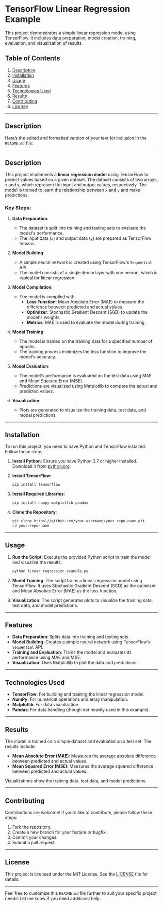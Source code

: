 # TensorFlow Linear Regression Example

This project demonstrates a simple linear regression model using TensorFlow. It includes data preparation, model creation, training, evaluation, and visualization of results.

## Table of Contents
1. [Description](#description)
2. [Installation](#installation)
3. [Usage](#usage)
4. [Features](#features)
5. [Technologies Used](#technologies-used)
6. [Results](#results)
7. [Contributing](#contributing)
8. [License](#license)

---

## Description

Here’s the edited and formatted version of your text for inclusion in the `README.md` file:

---

## Description

This project implements a **linear regression model** using TensorFlow to predict values based on a given dataset. The dataset consists of two arrays, `x` and `y`, which represent the input and output values, respectively. The model is trained to learn the relationship between `x` and `y` and make predictions.

### Key Steps:

1. **Data Preparation**:
   - The dataset is split into training and testing sets to evaluate the model's performance.
   - The input data (`x`) and output data (`y`) are prepared as TensorFlow tensors.

2. **Model Building**:
   - A simple neural network is created using TensorFlow's `Sequential` API.
   - The model consists of a single dense layer with one neuron, which is typical for linear regression.

3. **Model Compilation**:
   - The model is compiled with:
     - **Loss Function**: Mean Absolute Error (MAE) to measure the difference between predicted and actual values.
     - **Optimizer**: Stochastic Gradient Descent (SGD) to update the model's weights.
     - **Metrics**: MAE is used to evaluate the model during training.

4. **Model Training**:
   - The model is trained on the training data for a specified number of epochs.
   - The training process minimizes the loss function to improve the model's accuracy.

5. **Model Evaluation**:
   - The model's performance is evaluated on the test data using MAE and Mean Squared Error (MSE).
   - Predictions are visualized using Matplotlib to compare the actual and predicted values.

6. **Visualization**:
   - Plots are generated to visualize the training data, test data, and model predictions.

---

## Installation

To run this project, you need to have Python and TensorFlow installed. Follow these steps:

1. **Install Python**: Ensure you have Python 3.7 or higher installed. Download it from [python.org](https://www.python.org/).

2. **Install TensorFlow**:
   ```bash
   pip install tensorflow
   ```

3. **Install Required Libraries**:
   ```bash
   pip install numpy matplotlib pandas
   ```

4. **Clone the Repository**:
   ```bash
   git clone https://github.com/your-username/your-repo-name.git
   cd your-repo-name
   ```

---

## Usage

1. **Run the Script**:
   Execute the provided Python script to train the model and visualize the results:
   ```bash
   python linear_regression_example.py
   ```

2. **Model Training**:
   The script trains a linear regression model using TensorFlow. It uses Stochastic Gradient Descent (SGD) as the optimizer and Mean Absolute Error (MAE) as the loss function.

3. **Visualization**:
   The script generates plots to visualize the training data, test data, and model predictions.

---

## Features

- **Data Preparation**: Splits data into training and testing sets.
- **Model Building**: Creates a simple neural network using TensorFlow's `Sequential` API.
- **Training and Evaluation**: Trains the model and evaluates its performance using MAE and MSE.
- **Visualization**: Uses Matplotlib to plot the data and predictions.

---

## Technologies Used

- **TensorFlow**: For building and training the linear regression model.
- **NumPy**: For numerical operations and array manipulation.
- **Matplotlib**: For data visualization.
- **Pandas**: For data handling (though not heavily used in this example).

---

## Results

The model is trained on a simple dataset and evaluated on a test set. The results include:
- **Mean Absolute Error (MAE)**: Measures the average absolute difference between predicted and actual values.
- **Mean Squared Error (MSE)**: Measures the average squared difference between predicted and actual values.

Visualizations show the training data, test data, and model predictions.

---

## Contributing

Contributions are welcome! If you'd like to contribute, please follow these steps:
1. Fork the repository.
2. Create a new branch for your feature or bugfix.
3. Commit your changes.
4. Submit a pull request.

---

## License

This project is licensed under the MIT License. See the [LICENSE](LICENSE) file for details.

---

Feel free to customize this `README.md` file further to suit your specific project needs! Let me know if you need additional help.
